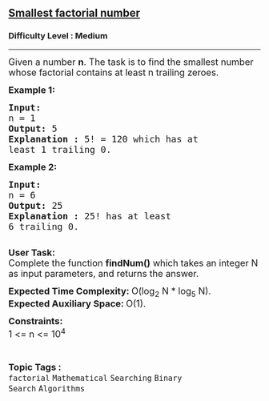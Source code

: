 <h2><a href="https://practice.geeksforgeeks.org/problems/smallest-factorial-number5929/1?page=4&curated[]=7&sortBy=submissions">Smallest factorial number</a></h2><h3>Difficulty Level : Medium</h3><hr><div class="problems_problem_content__Xm_eO"><p><span style="font-size:18px">Given a number&nbsp;<strong>n</strong>. The task is to find the smallest number whose factorial contains at least n trailing zeroes.</span></p>

<p><span style="font-size:18px"><strong>Example 1:</strong></span></p>

<pre><span style="font-size:18px"><strong>Input:
</strong>n = 1<strong>
Output: </strong>5
<strong>Explanation : </strong>5! = 120 which has at
least 1 trailing 0.</span></pre>

<p><span style="font-size:18px"><strong>Example 2:</strong></span></p>

<pre><span style="font-size:18px"><strong>Input:</strong>
n = 6
<strong>Output: </strong>25
<strong>Explanation :</strong><strong> </strong>25! has at least
6 trailing 0.
</span></pre>

<p><br>
<span style="font-size:18px"><strong>User Task:</strong><br>
Complete the function&nbsp;<strong>findNum()</strong>&nbsp;which takes an integer N as input parameters, and returns the answer.</span></p>

<p><span style="font-size:18px"><strong>Expected Time Complexity:&nbsp;</strong>O(log<sub>2</sub> N * log<sub>5</sub>&nbsp;N).<br>
<strong>Expected Auxiliary Space:&nbsp;</strong>O(1).</span></p>

<p><span style="font-size:18px"><strong>Constraints:</strong><br>
1 &lt;= n &lt;= 10<sup>4</sup></span></p>
</div><br><p><span style=font-size:18px><strong>Topic Tags : </strong><br><code>factorial</code>&nbsp;<code>Mathematical</code>&nbsp;<code>Searching</code>&nbsp;<code>Binary Search</code>&nbsp;<code>Algorithms</code>&nbsp;